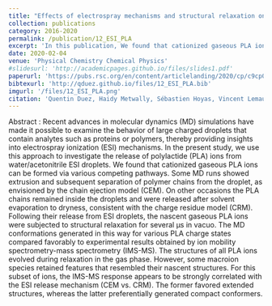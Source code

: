 ```yaml
---
title: "Effects of electrospray mechanisms and structural relaxation on polylactide ion conformations in the gas phase: insights from ion mobility spectrometry and molecular dynamics simulations"
collection: publications
category: 2016-2020
permalink: /publication/12_ESI_PLA
excerpt: 'In this publication, We found that cationized gaseous PLA ions can be formed via various competing pathways during Electrospray Ionization. For a subset of ions, the IMS-MS response appears to be strongly correlated with the ESI release mechanism (CEM vs. CRM). The former favored extended structures, whereas the latter preferentially generated compact conformers.'
date: 2020-02-04
venue: 'Physical Chemistry Chemical Physics'
#slidesurl: 'http://academicpages.github.io/files/slides1.pdf'
paperurl: 'https://pubs.rsc.org/en/content/articlelanding/2020/cp/c9cp06391a'
bibtexurl: 'http://qduez.github.io/files/12_ESI_PLA.bib'
imgurl: '/files/12_ESI_PLA.png'
citation: 'Quentin Duez, Haidy Metwally, Sébastien Hoyas, Vincent Lemaur, Jérôme Cornil, Julien De Winter, Lars Konermann, Pascal Gerbaux. (2020). &quot; Effects of electrospray mechanisms and structural relaxation on polylactide ion conformations in the gas phase: insights from ion mobility spectrometry and molecular dynamics simulations.&quot; <i>Physical Chemistry Chemical Physics</i>. 22(7), 4193-4204.'
---
```

Abstract :
Recent advances in molecular dynamics (MD) simulations have made it possible to examine the behavior of large charged droplets that contain analytes such as proteins or polymers, thereby providing insights into electrospray ionization (ESI) mechanisms. In the present study, we use this approach to investigate the release of polylactide (PLA) ions from water/acetonitrile ESI droplets. We found that cationized gaseous PLA ions can be formed via various competing pathways. Some MD runs showed extrusion and subsequent separation of polymer chains from the droplet, as envisioned by the chain ejection model (CEM). On other occasions the PLA chains remained inside the droplets and were released after solvent evaporation to dryness, consistent with the charge residue model (CRM). Following their release from ESI droplets, the nascent gaseous PLA ions were subjected to structural relaxation for several μs in vacuo. The MD conformations generated in this way for various PLA charge states compared favorably to experimental results obtained by ion mobility spectrometry-mass spectrometry (IMS-MS). The structures of all PLA ions evolved during relaxation in the gas phase. However, some macroion species retained features that resembled their nascent structures. For this subset of ions, the IMS-MS response appears to be strongly correlated with the ESI release mechanism (CEM vs. CRM). The former favored extended structures, whereas the latter preferentially generated compact conformers.
